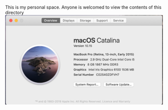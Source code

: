 This is my personal space. Anyone is welcomed to view the contents of this directory
![](https://github.com/ophwsjtu18/ohw19f/blob/master/student/yonghao-liu/Screenshot%202019-10-09%20at%2019.26.14.png)
